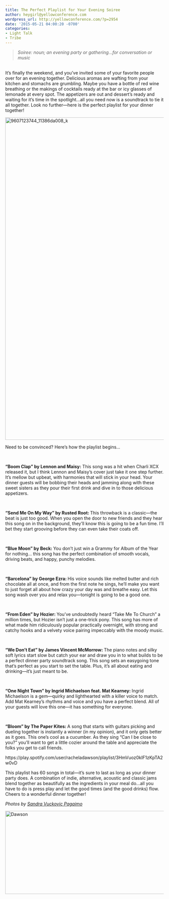 ```yaml
---
title: The Perfect Playlist for Your Evening Soiree
author: heygirl@yellowconference.com
wordpress_url: http://yellowconference.com/?p=2954
date: '2015-05-21 04:00:20 -0700'
categories:
- Light Talk
- Tribe
---
```

<blockquote><em>Soiree: noun; an evening party or gathering...for conversation or music</em></blockquote><br />
It&rsquo;s finally the weekend, and you&rsquo;ve invited some of your favorite people over for an evening together. Delicious aromas are wafting from your kitchen and stomachs are grumbling. Maybe you have a bottle of red wine breathing or the makings of cocktails ready at the bar or icy glasses of lemonade at every spot. The appetizers are out and dessert&rsquo;s ready and waiting for it&rsquo;s time in the spotlight&hellip;all you need now is a soundtrack to tie it all together. Look no further&mdash;here is the perfect playlist for your dinner together!</p>
<p><a href="http://yellowconference.com/wp-content/uploads/2015/05/9607123744_11386da008_k.jpg"><img class="aligncenter size-large wp-image-2978" src="http://yellowconference.com/wp-content/uploads/2015/05/9607123744_11386da008_k-683x1024.jpg" alt="9607123744_11386da008_k" width="683" height="1024" /></a></p>
<p>Need to be convinced? Here&rsquo;s how the playlist begins&hellip;</p>
<p><strong>&nbsp;</strong></p>
<p><strong>&ldquo;Boom Clap&rdquo; by Lennon and Maisy:</strong> This song was a hit when Charli XCX released it, but I think Lennon and Maisy&rsquo;s cover just take it one step further. It&rsquo;s mellow but upbeat, with harmonies that will stick in your head. Your dinner guests will be bobbing their heads and jamming along with these sweet sisters as they pour their first drink and dive in to those delicious appetizers.</p>
<p>&nbsp;</p>
<p><strong>&ldquo;Send Me On My Way&rdquo; by Rusted Root: </strong>This throwback is a classic&mdash;the beat is just too good. When you open the door to new friends and they hear this song on in the background, they&rsquo;ll know this is going to be a fun time. I&rsquo;ll bet they start grooving before they can even take their coats off.</p>
<p>&nbsp;</p>
<p><strong>&ldquo;Blue Moon&rdquo; by Beck: </strong>You don&rsquo;t just win a Grammy for Album of the Year for nothing&hellip; this song has the perfect combination of smooth vocals, driving beats, and happy, punchy melodies.</p>
<p>&nbsp;</p>
<p><strong>&ldquo;Barcelona&rdquo; by George Ezra: </strong>His voice sounds like melted butter and rich chocolate all at once, and from the first note he sings, he&rsquo;ll make you want to just forget all about how crazy your day was and breathe easy. Let this song wash over you and relax you&mdash;tonight is going to be a good one.</p>
<p>&nbsp;</p>
<p><strong>&ldquo;From Eden&rdquo; by Hozier: </strong>You&rsquo;ve undoubtedly heard &ldquo;Take Me To Church&rdquo; a million times, but Hozier isn&rsquo;t just a one-trick pony. This song has more of what made him ridiculously popular practically overnight, with strong and catchy hooks and a velvety voice pairing impeccably with the moody music.</p>
<p>&nbsp;</p>
<p><strong>&ldquo;We Don&rsquo;t Eat&rdquo; by James Vincent McMorrow: </strong>The piano notes and silky soft lyrics start slow but catch your ear and draw you in to what builds to be a perfect dinner party soundtrack song. This song sets an easygoing tone that&rsquo;s perfect as you start to set the table. Plus, it&rsquo;s all about eating and drinking&mdash;it&rsquo;s just meant to be.</p>
<p>&nbsp;</p>
<p><strong>&ldquo;One Night Town&rdquo; by Ingrid Michaelson feat. Mat Kearney: </strong>Ingrid Michaelson is a gem&mdash;quirky and lighthearted with a killer voice to match. Add Mat Kearney&rsquo;s rhythms and voice and you have a perfect blend. All of your guests will love this one&mdash;it has something for everyone.</p>
<p>&nbsp;</p>
<p><strong>&ldquo;Bloom&rdquo; by The Paper Kites: </strong>A song that starts with guitars picking and dueling together is instantly a winner (in my opinion), and it only gets better as it goes. This one&rsquo;s cool as a cucumber. As they sing &ldquo;Can I be close to you?&rdquo; you&rsquo;ll want to get a little cozier around the table and appreciate the folks you get to call friends.</p>
<p>https://play.spotify.com/user/racheladawson/playlist/3HmVuoz0kIF1zKpTA2w0vD</p>
<p>This playlist has 60 songs in total&mdash;it&rsquo;s sure to last as long as your dinner party does. A combination of indie, alternative, acoustic and classic jams blend together as beautifully as the ingredients in your meal do&hellip;all you have to do is press play and let the good times (and the good drinks) flow. Cheers to a wonderful dinner together!</p>
<p><em>Photos by <a href="https://www.flickr.com/photos/54132946@N08/with/9607123744/" target="_blank">Sandra Vuckovic Pagaimo</a></em></p>
<p><a href="http://www.racheladawson.com/" target="_blank"><img class="aligncenter size-full wp-image-2960" src="http://yellowconference.com/wp-content/uploads/2015/05/Dawson.jpg" alt="Dawson" width="700" height="264" /></a></p>
